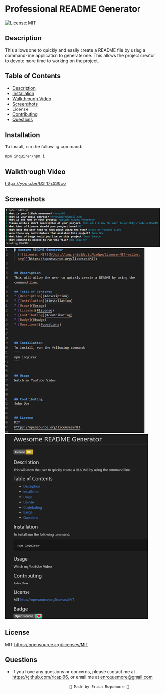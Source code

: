 # Professional README Generator
[![License: MIT](https://img.shields.io/badge/License-MIT-yellow.svg)](https://opensource.org/licenses/MIT)

## Description
This allows one to quickly and easily create a README file by using a command-line application to generate one. This allows the project creator to devote more time to working on the project.

## Table of Contents
* [Description](#description)
* [Installation](#installation)
* [Walkthrough Video](#walkthroughvideo)
* [Screenshots](#screenshots)
* [License](#license)
* [Contributing](#contributing)
* [Questions](#questions)

## Installation
To install, run the following command:
```
npm inquirer/npm i
```

## Walkthrough Video
https://youtu.be/BS_17z9S8oo

## Screenshots
![](./images/command-line-questions.png)
![](./images/readme.png)
![](./images/readme-preview.png)

## License
MIT
https://opensource.org/licenses/MIT


## Questions
* If you have any questions or concerns, please contact me at https://github.com/ricapi96, or email me at enroquemore@gmail.com



                                💙 Made by Erica Roquemore 💙
